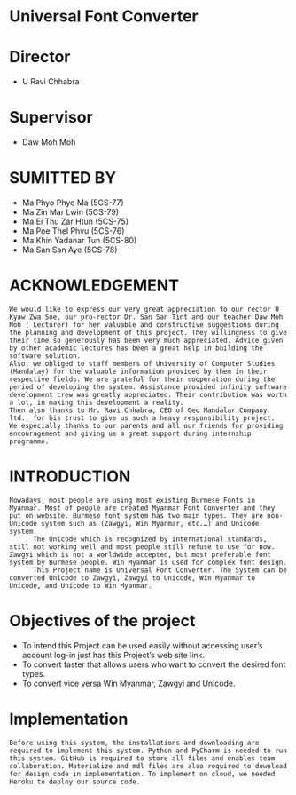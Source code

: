 # Universal Font Converter
# Director
- U Ravi Chhabra
# Supervisor
- Daw Moh Moh
# SUMITTED BY
- Ma Phyo Phyo Ma (5CS-77)
- Ma Zin Mar Lwin (5CS-79)
- Ma Ei Thu Zar Htun (5CS-75)
- Ma Poe Thel Phyu (5CS-76)
- Ma Khin Yadanar Tun (5CS-80)
- Ma San San Aye (5CS-78)


# ACKNOWLEDGEMENT
	We would like to express our very great appreciation to our rector U Kyaw Zwa Soe, our pro-rector Dr. San San Tint and our teacher Daw Moh Moh ( Lecturer) for her valuable and constructive suggestions during the planning and development of this project. They willingness to give their time so generously has been very much appreciated. Advice given by other academic lectures has been a great help in building the software solution.
	Also, we obliged to staff members of University of Computer Studies (Mandalay) for the valuable information provided by them in their respective fields. We are grateful for their cooperation during the period of developing the system. Assistance provided infinity software development crew was greatly appreciated. Their contribution was worth a lot, in making this development a reality.
	Then also thanks to Mr. Ravi Chhabra, CEO of Geo Mandalar Company ltd., for his trust to give us such a heavy responsibility project.
	We especially thanks to our parents and all our friends for providing encouragement and giving us a great support during internship programme.



# INTRODUCTION

	Nowadays, most people are using most existing Burmese Fonts in Myanmar. Most of people are created Myanmar Font Converter and they put on website. Burmese font system has two main types. They are non-Unicode system such as (Zawgyi, Win Myanmar, etc.…) and Unicode system.
          The Unicode which is recognized by international standards, still not working well and most people still refuse to use for now. Zawgyi which is not a worldwide accepted, but most preferable font system by Burmese people. Win Myanmar is used for complex font design.
          This Project name is Universal Font Converter. The System can be converted Unicode to Zawgyi, Zawgyi to Unicode, Win Myanmar to Unicode, and Unicode to Win Myanmar. 




# Objectives of the project

- To intend this Project can be used easily without accessing user’s account log-in just has this Project’s web site link.	
- To convert faster that allows users who want to convert the desired font types.
- To convert vice versa Win Myanmar, Zawgyi and Unicode.


# Implementation
	Before using this system, the installations and downloading are required to implement this system. Python and PyCharm is needed to run this system. GitHub is required to store all files and enables team collaboration. Materialize and mdl files are also required to download for design code in implementation. To implement on cloud, we needed Heroku to deploy our source code.







